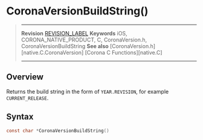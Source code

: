 # CoronaVersionBuildString()

> --------------------- ------------------------------------------------------------------------------------------
> __Revision__			[REVISION_LABEL](REVISION_URL)
> __Keywords__			iOS, CORONA_NATIVE_PRODUCT, C, CoronaVersion.h, CoronaVersionBuildString
> __See also__			[CoronaVersion.h][native.C.CoronaVersion]
>						[Corona C Functions][native.C]
> --------------------- ------------------------------------------------------------------------------------------


## Overview

Returns the build string in the form of `YEAR.REVISION`, for example `CURRENT_RELEASE`.


## Syntax

``````c
const char *CoronaVersionBuildString()
``````
